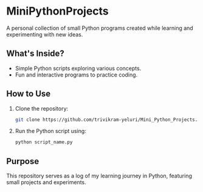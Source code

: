 # MiniPythonProjects

A personal collection of small Python programs created while learning and experimenting with new ideas.

## What's Inside?
- Simple Python scripts exploring various concepts.
- Fun and interactive programs to practice coding.

## How to Use
1. Clone the repository:
   ```bash
   git clone https://github.com/trivikram-yeluri/Mini_Python_Projects.git
   ```
2. Run the Python script using:
   ```bash
   python script_name.py
   ```

## Purpose
This repository serves as a log of my learning journey in Python, featuring small projects and experiments.

